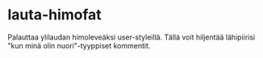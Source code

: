 # lauta-himofat
Palauttaa ylilaudan himoleveäksi user-styleillä. Tällä voit hiljentää lähipiirisi "kun minä olin nuori"-tyyppiset kommentit.
